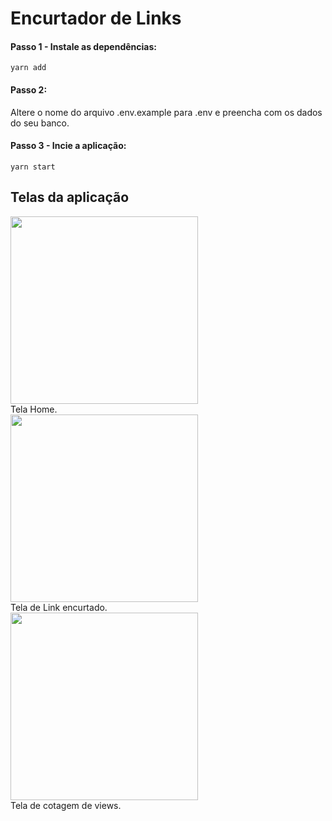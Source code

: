 # Encurtador de Links

#### Passo 1 - Instale as dependências:
```
yarn add
```

#### Passo 2:
Altere o nome do arquivo .env.example para .env e preencha com os dados do seu banco.

#### Passo 3 - Incie a aplicação:
```
yarn start
```

## Telas da aplicação
<img src="https://uploaddeimagens.com.br/images/004/420/310/full/tela-home.png" width="300">
<figcaption>Tela Home.</figcaption>

<img src="https://uploaddeimagens.com.br/images/004/420/313/full/tela-url-encurtada.png" width="300">
<figcaption>Tela de Link encurtado.</figcaption>

<img src="https://uploaddeimagens.com.br/images/004/420/314/full/tela-views-url-encurtada.png" width="300">
<figcaption>Tela de cotagem de views.</figcaption>
